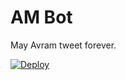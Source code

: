 # AM Bot

May Avram tweet forever.

[![Deploy](https://www.herokucdn.com/deploy/button.svg)](https://heroku.com/deploy?template=https://github.com/fionn/am-bot)
